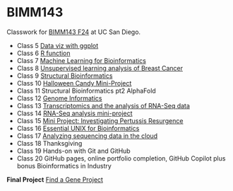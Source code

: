 # BIMM143
Classwork for [BIMM143 F24](https://bioboot.github.io/bimm143_F24/) at UC San Diego.

- Class 5 [Data viz with ggplot](https://github.com/sabrinayujiewu/bimm143/blob/main/class05/class05.md)
- Class 6 [R function](https://github.com/sabrinayujiewu/bimm143/blob/main/class06/class06.md)
- Class 7 [Machine Learning for Bioinformatics](https://github.com/sabrinayujiewu/bimm143/blob/main/class07/class07.md)
- Class 8 [Unsupervised learning analysis of Breast Cancer](https://github.com/sabrinayujiewu/bimm143/blob/main/class08/Class%208%20Mini-Project.md)
- Class 9 [Structural Bioinformatics](https://github.com/sabrinayujiewu/bimm143/blob/main/class09/class09.md)
- Class 10 [Halloween Candy Mini-Project](https://github.com/sabrinayujiewu/bimm143/blob/main/class10/class10.md)
- Class 11 Structural Bioinformatics pt2 AlphaFold
- Class 12 [Genome Informatics](https://github.com/sabrinayujiewu/bimm143/blob/main/class12/class12.md)
- Class 13 [Transcriptomics and the analysis of RNA-Seq data](https://github.com/sabrinayujiewu/bimm143/blob/main/class13/class13.md)
- Class 14 [RNA-Seq analysis mini-project](https://github.com/sabrinayujiewu/bimm143/blob/main/class14/class14.md)
- Class 15 [Mini Project: Investigating Pertussis Resurgence](https://github.com/sabrinayujiewu/bimm143/blob/main/class15/class15.pdf)
- Class 16 [Essential UNIX for Bioinformatics](https://github.com/sabrinayujiewu/bimm143/blob/main/class16/HW8_unix_questions.pdf)
- Class 17 [Analyzing sequencing data in the cloud](https://github.com/sabrinayujiewu/bimm143/blob/main/class17/class17%20notes)
- Class 18 Thanksgiving
- Class 19 Hands-on with Git and GitHub
- Class 20 GitHub pages, online portfolio completion, GitHub Copilot plus bonus Bioinformatics in Industry

**Final Project**
[Find a Gene Project](https://github.com/sabrinayujiewu/bimm143/blob/main/Find_a_Gene_Project/BIMM143Project.pdf)
